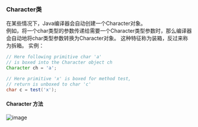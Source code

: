### Character类
在某些情况下，Java编译器会自动创建一个Character对象。  
例如，将一个char类型的参数传递给需要一个Character类型参数时，那么编译器会自动地将char类型参数转换为Character对象。 这种特征称为装箱，反过来称为拆箱。
实例：
```java
// Here following primitive char 'a'
// is boxed into the Character object ch
Character ch = 'a';

// Here primitive 'x' is boxed for method test,
// return is unboxed to char 'c'
char c = test('x');
```

#### Character 方法
![image](https://note.youdao.com/yws/api/personal/file/41B8945E88C84C9A91994E5904D7F76A?method=download&shareKey=b05943b49b62770ad448539db6fc437c)